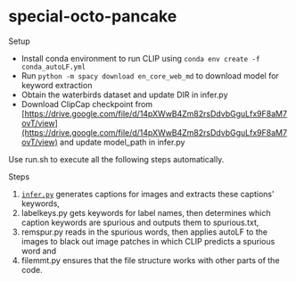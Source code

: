 # special-octo-pancake

Setup
- Install conda environment to run CLIP using `conda env create -f conda_autoLF.yml`
- Run `python -m spacy download en_core_web_md` to download model for keyword extraction
- Obtain the waterbirds dataset and update DIR in infer.py
- Download ClipCap checkpoint from [https://drive.google.com/file/d/14pXWwB4Zm82rsDdvbGguLfx9F8aM7ovT/view](https://drive.google.com/file/d/14pXWwB4Zm82rsDdvbGguLfx9F8aM7ovT/view) and update model_path in infer.py

Use run.sh to execute all the following steps automatically.

Steps
1. [`infer.py`](https://github.com/soCromp/special-octo-pancake/blob/main/infer.py) generates captions for images and extracts these captions' keywords,
2. labelkeys.py gets keywords for label names, then determines which caption keywords are spurious and outputs them to spurious.txt,
3. remspur.py reads in the spurious words, then applies autoLF to the images to black out image patches in which CLIP predicts a spurious word and
4. filemmt.py ensures that the file structure works with other parts of the code.

